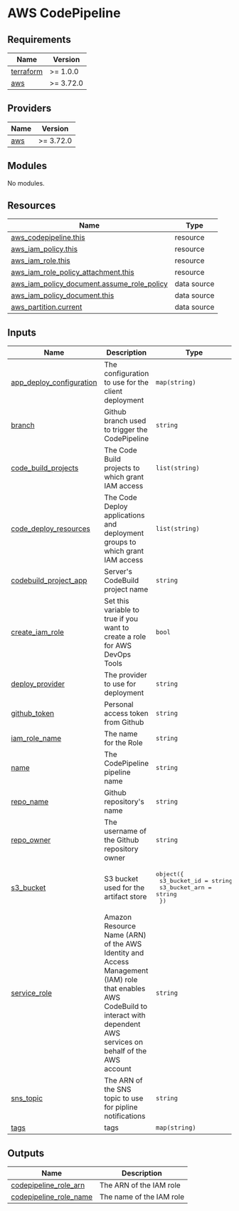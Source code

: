 # AWS CodePipeline

<!-- BEGINNING OF PRE-COMMIT-TERRAFORM DOCS HOOK -->
## Requirements

| Name | Version |
|------|---------|
| <a name="requirement_terraform"></a> [terraform](#requirement\_terraform) | >= 1.0.0 |
| <a name="requirement_aws"></a> [aws](#requirement\_aws) | >= 3.72.0 |

## Providers

| Name | Version |
|------|---------|
| <a name="provider_aws"></a> [aws](#provider\_aws) | >= 3.72.0 |

## Modules

No modules.

## Resources

| Name | Type |
|------|------|
| [aws_codepipeline.this](https://registry.terraform.io/providers/hashicorp/aws/latest/docs/resources/codepipeline) | resource |
| [aws_iam_policy.this](https://registry.terraform.io/providers/hashicorp/aws/latest/docs/resources/iam_policy) | resource |
| [aws_iam_role.this](https://registry.terraform.io/providers/hashicorp/aws/latest/docs/resources/iam_role) | resource |
| [aws_iam_role_policy_attachment.this](https://registry.terraform.io/providers/hashicorp/aws/latest/docs/resources/iam_role_policy_attachment) | resource |
| [aws_iam_policy_document.assume_role_policy](https://registry.terraform.io/providers/hashicorp/aws/latest/docs/data-sources/iam_policy_document) | data source |
| [aws_iam_policy_document.this](https://registry.terraform.io/providers/hashicorp/aws/latest/docs/data-sources/iam_policy_document) | data source |
| [aws_partition.current](https://registry.terraform.io/providers/hashicorp/aws/latest/docs/data-sources/partition) | data source |

## Inputs

| Name | Description | Type | Default | Required |
|------|-------------|------|---------|:--------:|
| <a name="input_app_deploy_configuration"></a> [app\_deploy\_configuration](#input\_app\_deploy\_configuration) | The configuration to use for the client deployment | `map(string)` | `{}` | no |
| <a name="input_branch"></a> [branch](#input\_branch) | Github branch used to trigger the CodePipeline | `string` | n/a | yes |
| <a name="input_code_build_projects"></a> [code\_build\_projects](#input\_code\_build\_projects) | The Code Build projects to which grant IAM access | `list(string)` | <pre>[<br>  "*"<br>]</pre> | no |
| <a name="input_code_deploy_resources"></a> [code\_deploy\_resources](#input\_code\_deploy\_resources) | The Code Deploy applications and deployment groups to which grant IAM access | `list(string)` | <pre>[<br>  "*"<br>]</pre> | no |
| <a name="input_codebuild_project_app"></a> [codebuild\_project\_app](#input\_codebuild\_project\_app) | Server's CodeBuild project name | `string` | n/a | yes |
| <a name="input_create_iam_role"></a> [create\_iam\_role](#input\_create\_iam\_role) | Set this variable to true if you want to create a role for AWS DevOps Tools | `bool` | `false` | no |
| <a name="input_deploy_provider"></a> [deploy\_provider](#input\_deploy\_provider) | The provider to use for deployment | `string` | `"ECS"` | no |
| <a name="input_github_token"></a> [github\_token](#input\_github\_token) | Personal access token from Github | `string` | n/a | yes |
| <a name="input_iam_role_name"></a> [iam\_role\_name](#input\_iam\_role\_name) | The name for the Role | `string` | n/a | yes |
| <a name="input_name"></a> [name](#input\_name) | The CodePipeline pipeline name | `string` | n/a | yes |
| <a name="input_repo_name"></a> [repo\_name](#input\_repo\_name) | Github repository's name | `string` | n/a | yes |
| <a name="input_repo_owner"></a> [repo\_owner](#input\_repo\_owner) | The username of the Github repository owner | `string` | n/a | yes |
| <a name="input_s3_bucket"></a> [s3\_bucket](#input\_s3\_bucket) | S3 bucket used for the artifact store | <pre>object({<br>    s3_bucket_id  = string<br>    s3_bucket_arn = string<br>  })</pre> | n/a | yes |
| <a name="input_service_role"></a> [service\_role](#input\_service\_role) | Amazon Resource Name (ARN) of the AWS Identity and Access Management (IAM) role that enables AWS CodeBuild to interact with dependent AWS services on behalf of the AWS account | `string` | n/a | yes |
| <a name="input_sns_topic"></a> [sns\_topic](#input\_sns\_topic) | The ARN of the SNS topic to use for pipline notifications | `string` | n/a | yes |
| <a name="input_tags"></a> [tags](#input\_tags) | tags | `map(string)` | `{}` | no |

## Outputs

| Name | Description |
|------|-------------|
| <a name="output_codepipeline_role_arn"></a> [codepipeline\_role\_arn](#output\_codepipeline\_role\_arn) | The ARN of the IAM role |
| <a name="output_codepipeline_role_name"></a> [codepipeline\_role\_name](#output\_codepipeline\_role\_name) | The name of the IAM role |
<!-- END OF PRE-COMMIT-TERRAFORM DOCS HOOK -->
